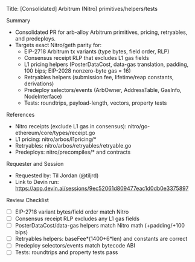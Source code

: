 Title: [Consolidated] Arbitrum (Nitro) primitives/helpers/tests

Summary
- Consolidated PR for arb-alloy Arbitrum primitives, pricing, retryables, and predeploys.
- Targets exact Nitro/geth parity for:
  - EIP-2718 Arbitrum tx variants (type bytes, field order, RLP)
  - Consensus receipt RLP that excludes L1 gas fields
  - L1 pricing helpers (PosterDataCost, data-gas translation, padding, 100 bips; EIP-2028 nonzero-byte gas = 16)
  - Retryables helpers (submission fee, lifetime/reap constants, derivations)
  - Predeploy selectors/events (ArbOwner, AddressTable, GasInfo, NodeInterface)
  - Tests: roundtrips, payload-length, vectors, property tests

References
- Nitro receipts (exclude L1 gas in consensus): nitro/go-ethereum/core/types/receipt.go
- L1 pricing: nitro/arbos/l1pricing/*
- Retryables: nitro/arbos/retryables/retryable.go
- Predeploys: nitro/precompiles/* and contracts

Requester and Session
- Requested by: Til Jordan (@tiljrd)
- Link to Devin run: https://app.devin.ai/sessions/9ec52061d809477eac1d0db0e3375897

Review Checklist
- [ ] EIP-2718 variant bytes/field order match Nitro
- [ ] Consensus receipt RLP excludes any L1 gas fields
- [ ] PosterDataCost/data-gas helpers match Nitro math (+padding/+100 bips)
- [ ] Retryables helpers: baseFee*(1400+6*len) and constants are correct
- [ ] Predeploy selectors/events match bytecode ABI
- [ ] Tests: roundtrips and property tests pass
